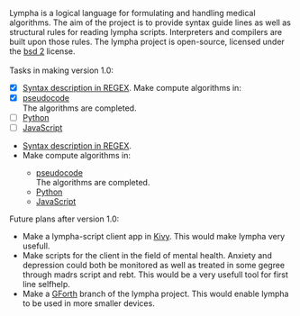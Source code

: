 <script>
document.getElementById( "aboutsmall").style.backgroundColor="#EFAB00";
document.getElementById( "abouttext").style.color="#000000";
document.getElementById( "about").className="menu2active";
</script>
<span class="sc">Lympha</span> is a logical language for formulating and handling medical algorithms. The aim of the project is to provide syntax guide lines as well as structural rules for reading <span class="sc">lympha</span> scripts. Interpreters and compilers are built upon those rules. The <span class="sc">lympha</span> project is open-source, licensed under the <span class="sc">[bsd 2](http://opensource.org/licenses/BSD-2-Clause)</span> license.<br><br>
Tasks in making version 1.0:
- [x] <a href="https://github.com/RickardHultgren/lympha/blob/master/LYMPHA_syntax.0.1.pdf">Syntax description in REGEX</a>.
Make compute algorithms in:
- [x] <a href="https://github.com/RickardHultgren/lympha/blob/master/LYMPHA_algorithm.0.1.pdf">pseudocode</a><br>The algorithms are completed.
- [ ] <a href="https://github.com/RickardHultgren/lympha/tree/python">Python</a>
- [ ] <a href="https://github.com/RickardHultgren/lympha/tree/JavaScript">JavaScript</a>

<ul>
<li><a href="https://github.com/RickardHultgren/lympha/blob/master/LYMPHA_syntax.0.1.pdf">Syntax description in REGEX</a>.</li>
<li>Make compute algorithms in:</li>
<ul>
<li><a href="https://github.com/RickardHultgren/lympha/blob/master/LYMPHA_algorithm.0.1.pdf">pseudocode</a><br>The algorithms are completed.</li>
<li><a href="https://github.com/RickardHultgren/lympha/tree/python">Python</a></li>
<li><a href="https://github.com/RickardHultgren/lympha/tree/JavaScript">JavaScript</a></li>
</ul>
</ul>
Future plans after version 1.0:
<ul>
<li>Make a <span class="sc">lympha</span>-script client app in <a href="https://kivy.org/">Kivy</a>. This would make <span class="sc">lympha</span> very usefull.</li>
<li>Make scripts for the client in the field of mental health. Anxiety and depression could both be monitored as well as treated in some gegree through <span class="sc">madrs</span> script and <span class="sc">rebt</span>. This would be a very usefull tool for first line selfhelp.</li>
<li>Make a <a href="https://www.gnu.org/software/gforth/">GForth</a> branch of the <span class="sc">lympha</span> project. This would enable <span class="sc">lympha</span> to be used in more smaller devices.</li>
</ul>
